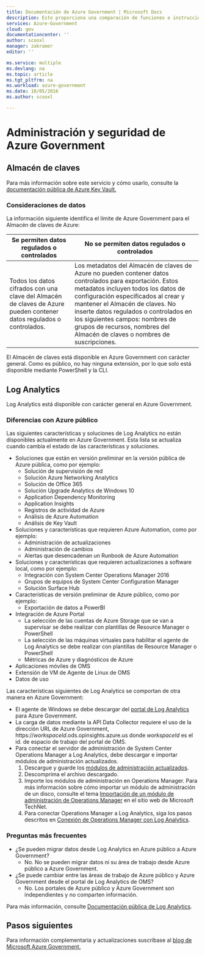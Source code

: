 ```yaml
---
title: Documentación de Azure Government | Microsoft Docs
description: Esto proporciona una comparación de funciones e instrucciones sobre cómo desarrollar aplicaciones para la administración de Azure
services: Azure-Government
cloud: gov
documentationcenter: ''
author: scooxl
manager: zakramer
editor: ''

ms.service: multiple
ms.devlang: na
ms.topic: article
ms.tgt_pltfrm: na
ms.workload: azure-government
ms.date: 10/05/2016
ms.author: scooxl

---
```

# <a name="azure-government-management-and-security"></a>Administración y seguridad de Azure Government
## <a name="key-vault"></a>Almacén de claves
Para más información sobre este servicio y cómo usarlo, consulte la <a href="https://azure.microsoft.com/documentation/services/key-vault">documentación pública de Azure Key Vault. </a>

### <a name="data-considerations"></a>Consideraciones de datos
La información siguiente identifica el límite de Azure Government para el Almacén de claves de Azure:

| Se permiten datos regulados o controlados | No se permiten datos regulados o controlados |
| --- | --- |
| Todos los datos cifrados con una clave del Almacén de claves de Azure pueden contener datos regulados o controlados. |Los metadatos del Almacén de claves de Azure no pueden contener datos controlados para exportación. Estos metadatos incluyen todos los datos de configuración especificados al crear y mantener el Almacén de claves.  No inserte datos regulados o controlados en los siguientes campos: nombres de grupos de recursos, nombres del Almacén de claves o nombres de suscripciones. |

El Almacén de claves está disponible en Azure Government con carácter general. Como es público, no hay ninguna extensión, por lo que solo está disponible mediante PowerShell y la CLI.

## <a name="log-analytics"></a>Log Analytics
Log Analytics está disponible con carácter general en Azure Government. 

### <a name="differences-from-public-azure"></a>Diferencias con Azure público
Las siguientes características y soluciones de Log Analytics no están disponibles actualmente en Azure Government. Esta lista se actualiza cuando cambia el estado de las características y soluciones.

* Soluciones que están en versión preliminar en la versión pública de Azure pública, como por ejemplo:
  * Solución de supervisión de red
  * Solución Azure Networking Analytics
  * Solución de Office 365
  * Solución Upgrade Analytics de Windows 10
  * Application Dependency Monitoring
  * Application Insights
  * Registros de actividad de Azure
  * Análisis de Azure Automation
  * Análisis de Key Vault
* Soluciones y características que requieren Azure Automation, como por ejemplo:
  * Administración de actualizaciones
  * Administración de cambios
  * Alertas que desencadenan un Runbook de Azure Automation
* Soluciones y características que requieren actualizaciones a software local, como por ejemplo:
  * Integración con System Center Operations Manager 2016
  * Grupos de equipos de System Center Configuration Manager
  * Solución Surface Hub
* Características de versión preliminar de Azure público, como por ejemplo:
  * Exportación de datos a PowerBI
* Integración de Azure Portal
  * La selección de las cuentas de Azure Storage que se van a supervisar se debe realizar con plantillas de Resource Manager o PowerShell
  * La selección de las máquinas virtuales para habilitar el agente de Log Analytics se debe realizar con plantillas de Resource Manager o PowerShell
  * Métricas de Azure y diagnósticos de Azure
* Aplicaciones móviles de OMS
* Extensión de VM de Agente de Linux de OMS
* Datos de uso

Las características siguientes de Log Analytics se comportan de otra manera en Azure Government:

* El agente de Windows se debe descargar del [portal de Log Analytics](https://oms.microsoft.us) para Azure Government.
* La carga de datos mediante la API Data Collector requiere el uso de la dirección URL de Azure Government, https://*workspaceId*.ods.opinsights.azure.us donde *workspaceId* es el id. de espacio de trabajo del portal de OMS. 
* Para conectar el servidor de administración de System Center Operations Manager a Log Analytics, debe descargar e importar módulos de administración actualizados.
  1. Descargue y guarde los [módulos de administración actualizados](http://go.microsoft.com/fwlink/?LinkId=828749).
  2. Descomprima el archivo descargado.
  3. Importe los módulos de administración en Operations Manager. Para más información sobre cómo importar un módulo de administración de un disco, consulte el tema [Importación de un módulo de administración de Operations Manager](http://technet.microsoft.com/library/hh212691.aspx) en el sitio web de Microsoft TechNet.
  4. Para conectar Operations Manager a Log Analytics, siga los pasos descritos en [Conexión de Operations Manager con Log Analytics](../log-analytics/log-analytics-om-agents.md). 

### <a name="frequently-asked-questions"></a>Preguntas más frecuentes
* ¿Se pueden migrar datos desde Log Analytics en Azure público a Azure Government?
  * No. No se pueden migrar datos ni su área de trabajo desde Azure público a Azure Government.
* ¿Se puede cambiar entre las áreas de trabajo de Azure público y Azure Government desde el portal de Log Analytics de OMS?
  * No. Los portales de Azure público y Azure Government son independientes y no comparten información. 

Para más información, consulte [Documentación pública de Log Analytics](../log-analytics/log-analytics-overview.md).

## <a name="next-steps"></a>Pasos siguientes
Para información complementaria y actualizaciones suscríbase al <a href="https://blogs.msdn.microsoft.com/azuregov/">blog de Microsoft Azure Government. </a>

<!--HONumber=Oct16_HO2-->


